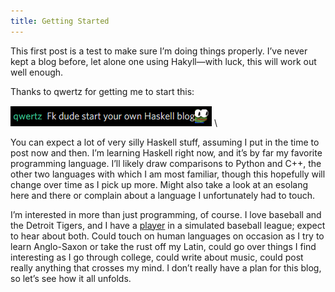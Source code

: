 ```yaml
---
title: Getting Started
---
```


This first post is a test to make sure I’m doing things properly. I’ve never kept a blog before, let alone one using Hakyll—with luck, this will work out well enough.

Thanks to qwertz for getting me to start this:

![screenshot of Discord message from user qwertz reading "Fk dude start your own Haskell blog"](/images/inspiration.png) \

You can expect a lot of very silly Haskell stuff, assuming I put in the time to post now and then. I’m learning Haskell right now, and it’s by far my favorite programming language. I’ll likely draw comparisons to Python and C++, the other two languages with which I am most familiar, though this hopefully will change over time as I pick up more. Might also take a look at an esolang here and there or complain about a language I unfortunately had to touch.

I’m interested in more than just programming, of course. I love baseball and the Detroit Tigers, and I have a [player](http://probaseballexperience.jcink.net/index.php?showtopic=9010) in a simulated baseball league; expect to hear about both. Could touch on human languages on occasion as I try to learn Anglo-Saxon or take the rust off my Latin, could go over things I find interesting as I go through college, could write about music, could post really anything that crosses my mind. I don’t really have a plan for this blog, so let’s see how it all unfolds.
